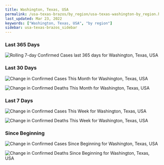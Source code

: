 ```yaml
---
title: Washington, Texas, USA
permalink: /usa-texas-brazos/by_region/usa-texas-washington-by_region.html
last_updated: Mar 23, 2022
keywords: ["Washington, Texas, USA", "by region"]
sidebar: usa-texas-brazos_sidebar
---
```


<h3>Last 365 Days</h3>

![Rolling 7-day Confirmed Cases last 365 days for Washington, Texas, USA](/covid_tracker/images/graphs/usa-texas-washington-weekly_totals_graph.png)

<h3>Last 30 Days</h3>

![Change in Confirmed Cases This Month for Washington, Texas, USA](/covid_tracker/images/graphs/usa-texas-washington-delta_confirmed-30_days_graph.png)

![Change in Confirmed Deaths This Month for Washington, Texas, USA](/covid_tracker/images/graphs/usa-texas-washington-delta_deaths-30_days_graph.png)

<h3>Last 7 Days</h3>

![Change in Confirmed Cases This Week for Washington, Texas, USA](/covid_tracker/images/graphs/usa-texas-washington-delta_confirmed-7_days_graph.png)

![Change in Confirmed Deaths This Week for Washington, Texas, USA](/covid_tracker/images/graphs/usa-texas-washington-delta_deaths-7_days_graph.png)

<h3>Since Beginning</h3>

![Change in Confirmed Cases Since Beginning for Washington, Texas, USA](/covid_tracker/images/graphs/usa-texas-washington-delta_confirmed-since_beginning_graph.png)

![Change in Confirmed Deaths Since Beginning for Washington, Texas, USA](/covid_tracker/images/graphs/usa-texas-washington-delta_deaths-since_beginning_graph.png)

